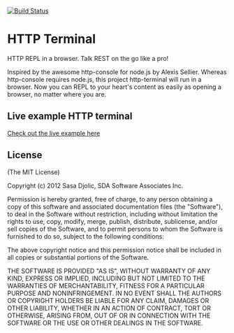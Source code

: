 [![Build Status](https://secure.travis-ci.org/SDA/http-terminal.png)](http://travis-ci.org/SDA/http-terminal)

# HTTP Terminal

HTTP REPL in a browser. Talk REST on the go like a pro!

Inspired by the awesome http-console for node.js by Alexis Sellier. Whereas http-console
requires node.js, this project http-terminal will run in a browser. Now you can REPL to your
heart's content as easily as opening a browser, no matter where you are.

## Live example HTTP terminal

[Check out the live example here](http://sasadjolic.github.com/http-terminal/)

## License

(The MIT License)

Copyright (c) 2012 Sasa Djolic, SDA Software Associates Inc.

Permission is hereby granted, free of charge, to any person
obtaining a copy of this software and associated documentation
files (the "Software"), to deal in the Software without
restriction, including without limitation the rights to use,
copy, modify, merge, publish, distribute, sublicense, and/or sell
copies of the Software, and to permit persons to whom the
Software is furnished to do so, subject to the following
conditions:

The above copyright notice and this permission notice shall be
included in all copies or substantial portions of the Software.

THE SOFTWARE IS PROVIDED "AS IS", WITHOUT WARRANTY OF ANY KIND,
EXPRESS OR IMPLIED, INCLUDING BUT NOT LIMITED TO THE WARRANTIES
OF MERCHANTABILITY, FITNESS FOR A PARTICULAR PURPOSE AND
NONINFRINGEMENT. IN NO EVENT SHALL THE AUTHORS OR COPYRIGHT
HOLDERS BE LIABLE FOR ANY CLAIM, DAMAGES OR OTHER LIABILITY,
WHETHER IN AN ACTION OF CONTRACT, TORT OR OTHERWISE, ARISING
FROM, OUT OF OR IN CONNECTION WITH THE SOFTWARE OR THE USE OR
OTHER DEALINGS IN THE SOFTWARE.
